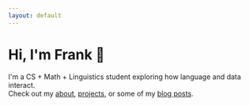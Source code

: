 ```yaml
---
layout: default
---
```


# Hi, I'm Frank 👋

I'm a CS + Math + Linguistics student exploring how language and data interact.  
Check out my [about](/about), [projects](/projects), or some of my [blog posts](/blog).